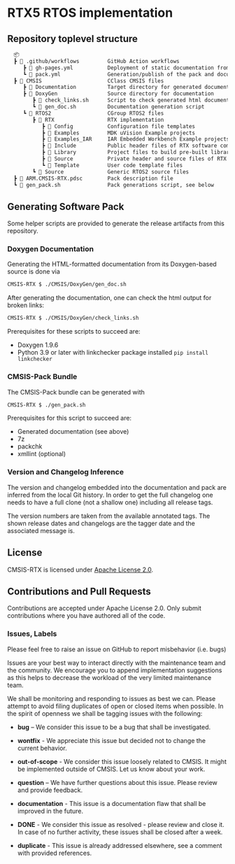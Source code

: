 # RTX5 RTOS implementation

## Repository toplevel structure

```txt
  📦
  ┣ 📂 .github/workflows         GitHub Action workflows
     ┣ 📂 gh-pages.yml           Deployment of static documentation from gh-pages branch to GitHub Pages
     ┗ 📂 pack.yml               Generation/publish of the pack and documentation
  ┣ 📂 CMSIS                     CClass CMSIS files
     ┣ 📂 Documentation          Target directory for generated documentation
     ┣ 📂 DoxyGen                Source directory for documentation
        ┣ 📂 check_links.sh      Script to check generated html documentation for broken links
        ┗ 📂 gen_doc.sh          Documentation generation script
     ┗ 📂 RTOS2                  CGroup RTOS2 files
        ┣ 📂 RTX                 RTX implementation
           ┣ 📂 Config           Configuration file templates
           ┣ 📂 Examples         MDK uVision Example projects
           ┣ 📂 Examples_IAR     IAR Embedded Workbench Example projects
           ┣ 📂 Include          Public header files of RTX software component
           ┣ 📂 Library          Project files to build pre-built libraries
           ┣ 📂 Source           Private header and source files of RTX software component
           ┗ 📂 Template         User code template files
        ┗ 📂 Source              Generic RTOS2 source files
  ┣ 📂 ARM.CMSIS-RTX.pdsc        Pack description file
  ┗ 📂 gen_pack.sh               Pack generations script, see below
```

## Generating Software Pack

Some helper scripts are provided to generate the release artifacts from this repository.

### Doxygen Documentation

Generating the HTML-formatted documentation from its Doxygen-based source is done via

```bash
CMSIS-RTX $ ./CMSIS/DoxyGen/gen_doc.sh
```

After generating the documentation, one can check the html output for broken links:

```bash
CMSIS-RTX $ ./CMSIS/DoxyGen/check_links.sh
```

Prerequisites for these scripts to succeed are:

- Doxygen 1.9.6
- Python 3.9 or later with linkchecker package installed
  `pip install linkchecker`

### CMSIS-Pack Bundle

The CMSIS-Pack bundle can be generated with

```bash
CMSIS-RTX $ ./gen_pack.sh
```

Prerequisites for this script to succeed are:

- Generated documentation (see above)
- 7z
- packchk
- xmllint (optional)

### Version and Changelog Inference

The version and changelog embedded into the documentation and pack are inferred from the
local Git history. In order to get the full changelog one needs to have a full clone (not
a shallow one) including all release tags.

The version numbers are taken from the available annotated tags. The shown release dates and
changelogs are the tagger date and the associated message is.

## License

CMSIS-RTX is licensed under [Apache License 2.0](LICENSE).

## Contributions and Pull Requests

Contributions are accepted under Apache License 2.0. Only submit contributions where you have authored all of the code.

### Issues, Labels

Please feel free to raise an issue on GitHub
to report misbehavior (i.e. bugs)

Issues are your best way to interact directly with the maintenance team and the community.
We encourage you to append implementation suggestions as this helps to decrease the
workload of the very limited maintenance team.

We shall be monitoring and responding to issues as best we can.
Please attempt to avoid filing duplicates of open or closed items when possible.
In the spirit of openness we shall be tagging issues with the following:

- **bug** – We consider this issue to be a bug that shall be investigated.

- **wontfix** - We appreciate this issue but decided not to change the current behavior.

- **out-of-scope** - We consider this issue loosely related to CMSIS. It might be implemented outside of CMSIS. Let us know about your work.

- **question** – We have further questions about this issue. Please review and provide feedback.

- **documentation** - This issue is a documentation flaw that shall be improved in the future.

- **DONE** - We consider this issue as resolved - please review and close it. In case of no further activity, these issues shall be closed after a week.

- **duplicate** - This issue is already addressed elsewhere, see a comment with provided references.
